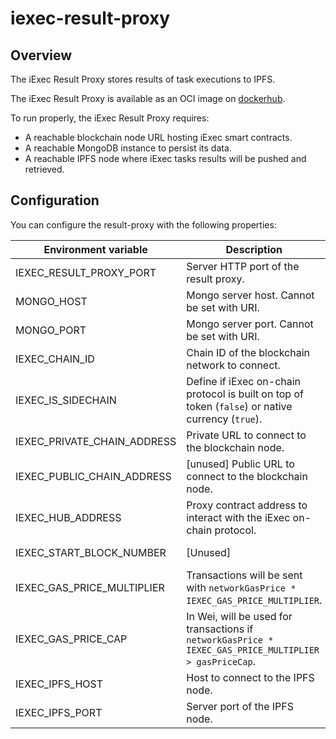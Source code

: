 # iexec-result-proxy

## Overview

The iExec Result Proxy stores results of task executions to IPFS.

The iExec Result Proxy is available as an OCI image on [dockerhub](https://hub.docker.com/r/iexechub/iexec-result-proxy/tags).

To run properly, the iExec Result Proxy requires:
* A reachable blockchain node URL hosting iExec smart contracts.
* A reachable MongoDB instance to persist its data.
* A reachable IPFS node where iExec tasks results will be pushed and retrieved.

## Configuration

You can configure the result-proxy with the following properties:

| Environment variable | Description | Type | Default value |
| --- | --- | --- | --- |
| IEXEC_RESULT_PROXY_PORT | Server HTTP port of the result proxy. | Positive integer | `13200` |
| MONGO_HOST | Mongo server host. Cannot be set with URI. | String | `localhost` |
| MONGO_PORT | Mongo server port. Cannot be set with URI. | Positive integer | `13202` |
| IEXEC_CHAIN_ID | Chain ID of the blockchain network to connect. | Integer | `17` |
| IEXEC_IS_SIDECHAIN | Define if iExec on-chain protocol is built on top of token (`false`) or native currency (`true`). | Boolean | `false` |
| IEXEC_PRIVATE_CHAIN_ADDRESS | Private URL to connect to the blockchain node. | URL | `http://localhost:8545` |
| IEXEC_PUBLIC_CHAIN_ADDRESS | [unused] Public URL to connect to the blockchain node. | URL | `http://localhost:8545` |
| IEXEC_HUB_ADDRESS | Proxy contract address to interact with the iExec on-chain protocol. | Ethereum address | `0xBF6B2B07e47326B7c8bfCb4A5460bef9f0Fd2002` |
| IEXEC_START_BLOCK_NUMBER | [Unused] | Positive integer | `0` |
| IEXEC_GAS_PRICE_MULTIPLIER | Transactions will be sent with `networkGasPrice * IEXEC_GAS_PRICE_MULTIPLIER`. | Float | `1.0` |
| IEXEC_GAS_PRICE_CAP | In Wei, will be used for transactions if `networkGasPrice * IEXEC_GAS_PRICE_MULTIPLIER > gasPriceCap`. | Integer | `22000000000` |
| IEXEC_IPFS_HOST | Host to connect to the IPFS node. | String | `127.0.0.1` |
| IEXEC_IPFS_PORT | Server port of the IPFS node. | Positive integer | `5001` |
